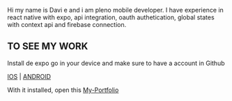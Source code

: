 Hi my name is Davi e and i am pleno mobile developer. I have experience in react native with expo, api integration, oauth authetication, global states with context api and firebase connection.

## TO SEE MY WORK

Install de expo go in your device and make sure to have a account in Github

[IOS](https://apps.apple.com/br/app/expo-go/id982107779) |
[ANDROID](https://play.google.com/store/apps/details?id=host.exp.exponent&hl=pt_BR&gl=US)

With it installed, open this [My-Portfolio](https://expo.dev/@dabisilvaab/myportfolio)
